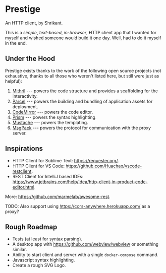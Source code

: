 # Prestige

An HTTP client, by Shrikant.

This is a *simple*, *text-based*, *in-browser*, HTTP client app that I wanted for myself and wished someone would build
it one day. Well, had to do it myself in the end.

## Under the Hood

Prestige exists thanks to the work of the following open source projects (not exhaustive, thanks to all those who
weren't listed here, but still were just as helpful):

1. [Mithril](https://mithril.js.org/) --- powers the code structure and provides a scaffolding for the interactivity.
1. [Parcel](https://parceljs.org/) --- powers the building and bundling of application assets for deployment.
1. [CodeMirror](https://codemirror.net/) --- powers the code editor.
1. [Prism](https://prismjs.com/) --- powers the syntax highlighting.
1. [Mustache](https://mustache.github.io/) --- powers the templating.
1. [MsgPack](https://msgpack.org/index.html) --- powers the protocol for communication with the proxy server.

## Inspirations

- HTTP Client for Sublime Text: <https://requester.org/>.
- HTTP Client for VS Code: <https://github.com/Huachao/vscode-restclient>.
- REST Client for IntelliJ based IDEs: <https://www.jetbrains.com/help/idea/http-client-in-product-code-editor.html>.

More: <https://github.com/marmelab/awesome-rest>.

TODO: Also support using <https://cors-anywhere.herokuapp.com/> as a proxy?

## Rough Roadmap

- Tests (at least for syntax parsing).
- A desktop app with <https://github.com/webview/webview> or something similar.
- Ability to start client and server with a single `docker-compose` command.
- Javascript syntax highlighting.
- Create a rough SVG Logo.
